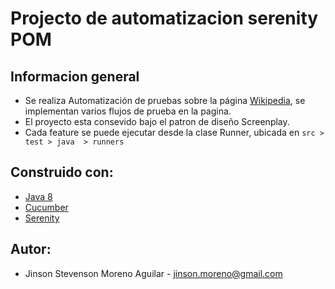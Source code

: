 # Projecto de automatizacion serenity POM

## Informacion general
* Se realiza Automatización de pruebas sobre la página  [Wikipedia](https://es.wikipedia.org/wiki/Wikipedia:Portada"), se implementan varios flujos de prueba en la pagina.
* El proyecto esta consevido bajo el patron de diseño Screenplay.
* Cada feature  se puede ejecutar desde la  clase  Runner, ubicada en `src > test > java  > runners`

## Construido con:

* [Java 8](https://docs.oracle.com/javase/8/docs/ "Java 8")
* [Cucumber](https://cucumber.io/docs/cucumber/ "Cucumber")
* [Serenity](https://serenity-bdd.github.io/docs/tutorials/first_test "Serenity")

## Autor:

* Jinson Stevenson Moreno Aguilar - jinson.moreno@gmail.com
